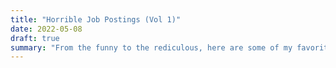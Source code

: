 ```yaml
---
title: "Horrible Job Postings (Vol 1)"
date: 2022-05-08
draft: true
summary: "From the funny to the rediculous, here are some of my favorite bad job postings!"
---
```


